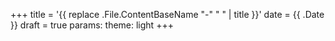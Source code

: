 +++
title = '{{ replace .File.ContentBaseName "-" " " | title }}'
date = {{ .Date }}
draft = true
params:
  theme: light
+++
